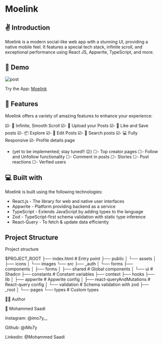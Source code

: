 # Moelink

## ✌️ Introduction

Moelink is a modern social-like web app with a stunning UI, providing a native mobile feel. It features a special tech stack, infinite scroll, and exceptional performance using React JS, Appwrite, TypeScript, and more.

## 🚀 Demo

![post](https://github.com/iMo7y/moelink/assets/141570244/d09d3a0f-6482-43cb-b14f-aa5397317692)


Try the App: [Moelink](https://moelink-jet.vercel.app/)

## 🧐 Features

Moelink offers a variety of amazing features to enhance your experience:

☑️- 💯 Infinite, Smooth Scroll
☑️- 🎩 Upload your Posts
☑️- 👾 Like and Save posts
☑️- 📦 Explore
☑️- 🔖 Edit Posts
☑️- 🍭 Search posts
☑️- 💻 Fully Responsive
☑️- Profile details page
- (yet to be implemented; stay tuned!! 😉)
☐- Top creator pages
☐- Follow and Unfollow functionality
☐- Comment in posts
☐- Stories
☐- Post reactions
☐- Verfied users

## 💻 Built with

Moelink is built using the following technologies:

- React.js - The library for web and native user interfaces
- Appwrite - Platform providing backend as a service
- TypeScript - Extends JavaScript by adding types to the language
- Zod - TypeScript-first schema validation with static type inference
- React-Query - To fetch & update data efficiently

## Project Structure


Project structure

$PROJECT_ROOT
├── index.html # Entry point
├── public
│ └── assets
│ ├── icons
│ └── images
└── src
├── _auth
│ └── forms
├── components
│ ├── forms
│ ├── shared # Global components
│ └── ui # Shadcn
├── constants # Constant variables
├── context
├── hooks
├── lib
│ ├── appwrite # Appwrite config
│ ├── react-queryAndMutations # React-query config
│ └── validation # Schema validation with zod
├── _root
│ └── pages
└── types # Custom types

👨‍💻 Author

👤 Mohammed Saadi

Instagram: @imo7y__

Github: @iMo7y

Linkedin: @Mohammed Saadi
